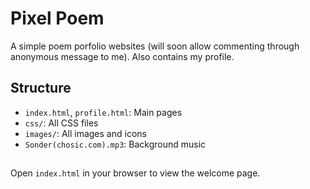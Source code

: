 # Pixel Poem
A simple poem porfolio websites (will soon allow commenting through anonymous message to me). Also contains my profile. 

## Structure

- `index.html`, `profile.html`: Main pages
- `css/`: All CSS files
- `images/`: All images and icons
- `Sonder(chosic.com).mp3`: Background music

## 
Open `index.html` in your browser to view the welcome page.

